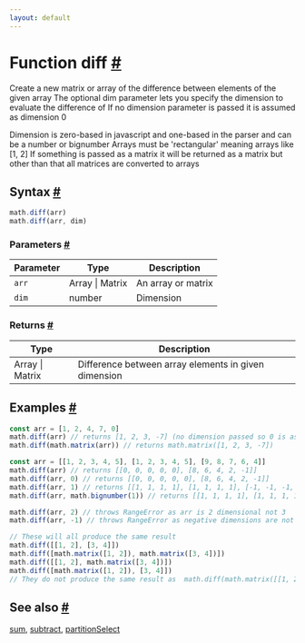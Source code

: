 ```yaml
---
layout: default
---
```


<!-- Note: This file is automatically generated from source code comments. Changes made in this file will be overridden. -->

<h1 id="function-diff">Function diff <a href="#function-diff" title="Permalink">#</a></h1>

Create a new matrix or array of the difference between elements of the given array
The optional dim parameter lets you specify the dimension to evaluate the difference of
If no dimension parameter is passed it is assumed as dimension 0

Dimension is zero-based in javascript and one-based in the parser and can be a number or bignumber
Arrays must be 'rectangular' meaning arrays like [1, 2]
If something is passed as a matrix it will be returned as a matrix but other than that all matrices are converted to arrays


<h2 id="syntax">Syntax <a href="#syntax" title="Permalink">#</a></h2>

```js
math.diff(arr)
math.diff(arr, dim)
```

<h3 id="parameters">Parameters <a href="#parameters" title="Permalink">#</a></h3>

Parameter | Type | Description
--------- | ---- | -----------
`arr` | Array &#124; Matrix | An array or matrix
`dim` | number | Dimension

<h3 id="returns">Returns <a href="#returns" title="Permalink">#</a></h3>

Type | Description
---- | -----------
Array &#124; Matrix | Difference between array elements in given dimension


<h2 id="examples">Examples <a href="#examples" title="Permalink">#</a></h2>

```js
const arr = [1, 2, 4, 7, 0]
math.diff(arr) // returns [1, 2, 3, -7] (no dimension passed so 0 is assumed)
math.diff(math.matrix(arr)) // returns math.matrix([1, 2, 3, -7])

const arr = [[1, 2, 3, 4, 5], [1, 2, 3, 4, 5], [9, 8, 7, 6, 4]]
math.diff(arr) // returns [[0, 0, 0, 0, 0], [8, 6, 4, 2, -1]]
math.diff(arr, 0) // returns [[0, 0, 0, 0, 0], [8, 6, 4, 2, -1]]
math.diff(arr, 1) // returns [[1, 1, 1, 1], [1, 1, 1, 1], [-1, -1, -1, -2]]
math.diff(arr, math.bignumber(1)) // returns [[1, 1, 1, 1], [1, 1, 1, 1], [-1, -1, -1, -2]]

math.diff(arr, 2) // throws RangeError as arr is 2 dimensional not 3
math.diff(arr, -1) // throws RangeError as negative dimensions are not allowed

// These will all produce the same result
math.diff([[1, 2], [3, 4]])
math.diff([math.matrix([1, 2]), math.matrix([3, 4])])
math.diff([[1, 2], math.matrix([3, 4])])
math.diff([math.matrix([1, 2]), [3, 4]])
// They do not produce the same result as  math.diff(math.matrix([[1, 2], [3, 4]])) as this returns a matrix
```


<h2 id="see-also">See also <a href="#see-also" title="Permalink">#</a></h2>

[sum](sum.html),
[subtract](subtract.html),
[partitionSelect](partitionSelect.html)
